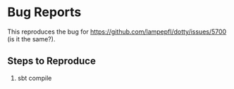# Bug Reports

This reproduces the bug for https://github.com/lampepfl/dotty/issues/5700 (is it the same?).

## Steps to Reproduce

1. sbt compile
